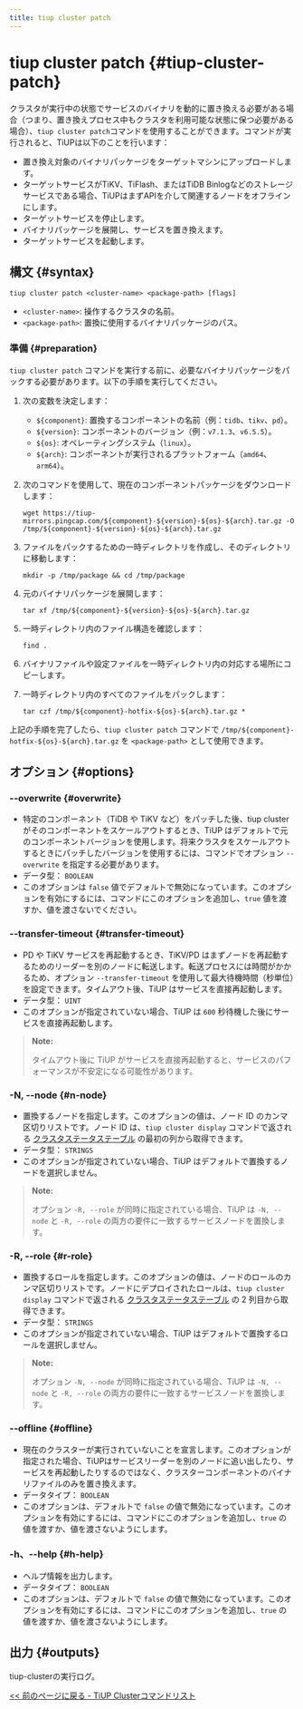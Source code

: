 ```yaml
---
title: tiup cluster patch
---
```


# tiup cluster patch {#tiup-cluster-patch}

クラスタが実行中の状態でサービスのバイナリを動的に置き換える必要がある場合（つまり、置き換えプロセス中もクラスタを利用可能な状態に保つ必要がある場合）、`tiup cluster patch`コマンドを使用することができます。コマンドが実行されると、TiUPは以下のことを行います：

- 置き換え対象のバイナリパッケージをターゲットマシンにアップロードします。
- ターゲットサービスがTiKV、TiFlash、またはTiDB Binlogなどのストレージサービスである場合、TiUPはまずAPIを介して関連するノードをオフラインにします。
- ターゲットサービスを停止します。
- バイナリパッケージを展開し、サービスを置き換えます。
- ターゲットサービスを起動します。

## 構文 {#syntax}

```shell
tiup cluster patch <cluster-name> <package-path> [flags]
```

- `<cluster-name>`: 操作するクラスタの名前。
- `<package-path>`: 置換に使用するバイナリパッケージのパス。

### 準備 {#preparation}

`tiup cluster patch` コマンドを実行する前に、必要なバイナリパッケージをパックする必要があります。以下の手順を実行してください。

1. 次の変数を決定します：

   - `${component}`: 置換するコンポーネントの名前（例：`tidb`、`tikv`、`pd`）。
   - `${version}`: コンポーネントのバージョン（例：`v7.1.3`、`v6.5.5`）。
   - `${os}`: オペレーティングシステム（`linux`）。
   - `${arch}`: コンポーネントが実行されるプラットフォーム（`amd64`、`arm64`）。

2. 次のコマンドを使用して、現在のコンポーネントパッケージをダウンロードします：

   ```shell
   wget https://tiup-mirrors.pingcap.com/${component}-${version}-${os}-${arch}.tar.gz -O /tmp/${component}-${version}-${os}-${arch}.tar.gz
   ```

3. ファイルをパックするための一時ディレクトリを作成し、そのディレクトリに移動します：

   ```shell
   mkdir -p /tmp/package && cd /tmp/package
   ```

4. 元のバイナリパッケージを展開します：

   ```shell
   tar xf /tmp/${component}-${version}-${os}-${arch}.tar.gz
   ```

5. 一時ディレクトリ内のファイル構造を確認します：

   ```shell
   find .
   ```

6. バイナリファイルや設定ファイルを一時ディレクトリ内の対応する場所にコピーします。

7. 一時ディレクトリ内のすべてのファイルをパックします：

   ```shell
   tar czf /tmp/${component}-hotfix-${os}-${arch}.tar.gz *
   ```

上記の手順を完了したら、`tiup cluster patch` コマンドで `/tmp/${component}-hotfix-${os}-${arch}.tar.gz` を `<package-path>` として使用できます。

## オプション {#options}

### --overwrite {#overwrite}

- 特定のコンポーネント（TiDB や TiKV など）をパッチした後、tiup cluster がそのコンポーネントをスケールアウトするとき、TiUP はデフォルトで元のコンポーネントバージョンを使用します。将来クラスタをスケールアウトするときにパッチしたバージョンを使用するには、コマンドでオプション `--overwrite` を指定する必要があります。
- データ型： `BOOLEAN`
- このオプションは `false` 値でデフォルトで無効になっています。このオプションを有効にするには、コマンドにこのオプションを追加し、`true` 値を渡すか、値を渡さないでください。

### --transfer-timeout {#transfer-timeout}

- PD や TiKV サービスを再起動するとき、TiKV/PD はまずノードを再起動するためのリーダーを別のノードに転送します。転送プロセスには時間がかかるため、オプション `--transfer-timeout` を使用して最大待機時間（秒単位）を設定できます。タイムアウト後、TiUP はサービスを直接再起動します。
- データ型： `UINT`
- このオプションが指定されていない場合、TiUP は `600` 秒待機した後にサービスを直接再起動します。

> **Note:**
>
> タイムアウト後に TiUP がサービスを直接再起動すると、サービスのパフォーマンスが不安定になる可能性があります。

### -N, --node {#n-node}

- 置換するノードを指定します。このオプションの値は、ノード ID のカンマ区切りリストです。ノード ID は、`tiup cluster display` コマンドで返される [クラスタステータステーブル](/tiup/tiup-component-cluster-display.md) の最初の列から取得できます。
- データ型： `STRINGS`
- このオプションが指定されていない場合、TiUP はデフォルトで置換するノードを選択しません。

> **Note:**
>
> オプション `-R, --role` が同時に指定されている場合、TiUP は `-N, --node` と `-R, --role` の両方の要件に一致するサービスノードを置換します。

### -R, --role {#r-role}

- 置換するロールを指定します。このオプションの値は、ノードのロールのカンマ区切りリストです。ノードにデプロイされたロールは、`tiup cluster display` コマンドで返される [クラスタステータステーブル](/tiup/tiup-component-cluster-display.md) の 2 列目から取得できます。
- データ型： `STRINGS`
- このオプションが指定されていない場合、TiUP はデフォルトで置換するロールを選択しません。

> **Note:**
>
> オプション `-N, --node` が同時に指定されている場合、TiUP は `-N, --node` と `-R, --role` の両方の要件に一致するサービスノードを置換します。

### --offline {#offline}

- 現在のクラスターが実行されていないことを宣言します。このオプションが指定された場合、TiUPはサービスリーダーを別のノードに追い出したり、サービスを再起動したりするのではなく、クラスターコンポーネントのバイナリファイルのみを置き換えます。
- データタイプ： `BOOLEAN`
- このオプションは、デフォルトで `false` の値で無効になっています。このオプションを有効にするには、コマンドにこのオプションを追加し、`true` の値を渡すか、値を渡さないようにします。

### -h、--help {#h-help}

- ヘルプ情報を出力します。
- データタイプ： `BOOLEAN`
- このオプションは、デフォルトで `false` の値で無効になっています。このオプションを有効にするには、コマンドにこのオプションを追加し、`true` の値を渡すか、値を渡さないようにします。

## 出力 {#outputs}

tiup-clusterの実行ログ。

[<< 前のページに戻る - TiUP Clusterコマンドリスト](/tiup/tiup-component-cluster.md#command-list)
